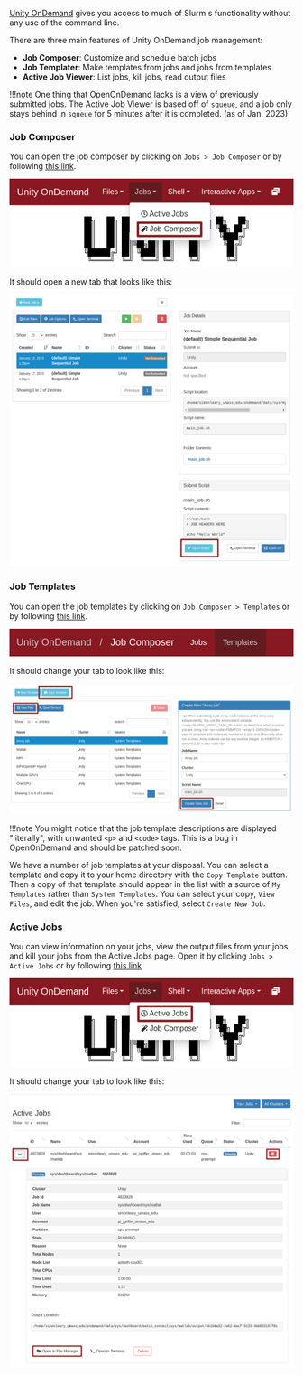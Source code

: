 [Unity OnDemand](https://ood.unity.rc.umass.edu) gives you access to much of Slurm's functionality without any use of the command line.

There are three main features of Unity OnDemand job management:

* **Job Composer**: Customize and schedule batch jobs
* **Job Templater**: Make templates from jobs and jobs from templates
* **Active Job Viewer**: List jobs, kill jobs, read output files

!!!note
    One thing that OpenOnDemand lacks is a view of previously submitted jobs. The Active Job Viewer is based off of `squeue`, and a job only stays behind in `squeue` for 5 minutes after it is completed. (as of Jan. 2023)

### Job Composer
You can open the job composer by clicking on `Jobs > Job Composer` or by following [this link](https://ood.unity.rc.umass.edu/pun/sys/dashboard/apps/show/myjobs).

![OOD Job Composer Button](res/ood-job-composer-button.png)

It should open a new tab that looks like this:

![OOD Job Composer](res/ood-job-composer.png)

### Job Templates
You can open the job templates by clicking on `Job Composer > Templates` or by following [this link](https://ood.unity.rc.umass.edu/pun/sys/myjobs/workflows/new).

![OOD Job Templates Button](res/ood-job-templates-button.png)

It should change your tab to look like this:

![OOD Job Templates](res/ood-job-templates.png)

!!!note
    You might notice that the job template descriptions are displayed "literally", with unwanted `<p>` and `<code>` tags. This is a bug in OpenOnDemand and should be patched soon.

We have a number of job templates at your disposal. You can select a template and copy it to your home directory with the `Copy Template` button. Then a copy of that template should appear in the list with a source of `My Templates` rather than `System Templates`. You can select your copy, `View Files`, and edit the job. When you're satisfied, select `Create New Job`.

### Active Jobs
You can view information on your jobs, view the output files from your jobs, and kill your jobs from the Active Jobs page. Open it by clicking `Jobs > Active Jobs` or by following [this link](https://ood.unity.rc.umass.edu/pun/sys/dashboard/activejobs)

![OOD Job Composer](res/ood-active-jobs-button.png)

It should change your tab to look like this:

![OOD Active Jobs](res/ood-active-jobs.png)

#
#